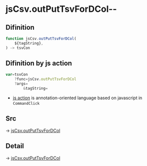 # jsCsv.outPutTsvForDCol--

## Difinition

```js.js
function jsCsv.outPutTsvForDCol(
	${tagString},
) -> tsvCon
```




## Difinition by js action

```js.js
var=tsvCon
	?func=jsCsv.outPutTsvForDCol
	?args=
		&tagString=
```

- [js action](#) is annotation-oriented language based on javascript in `CommandClick`



## Src

-> [jsCsv.outPutTsvForDCol](https://github.com/puutaro/CommandClick/blob/master/app/src/main/java/com/puutaro/commandclick/fragment_lib/terminal_fragment/js_interface/JsCsv.kt#L361)

## Detail

-> [jsCsv.outPutTsvForDCol](https://github.com/puutaro/CommandClick/blob/master/md/developer/js_interface/details/JsCsv/outPutTsvForDCol.md)
